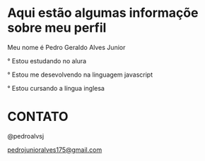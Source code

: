 # Aqui estão algumas informaçõe sobre meu perfil

Meu nome é Pedro Geraldo Alves Junior

° Estou estudando no alura 

° Estou me desevolvendo na linguagem javascript

° Estou cursando a língua inglesa

# CONTATO

@pedroalvsj

pedrojunioralves175@gmail.com 

